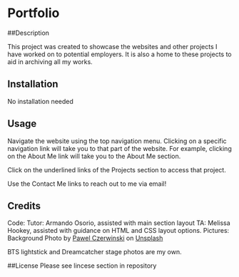 # Portfolio

##Description

This project was created to showcase the websites and other projects I have worked on to potential employers. 
It is also a home to these projects to aid in archiving all my works.

## Installation
No installation needed

## Usage
Navigate the website using the top navigation menu. Clicking on a specific navigation link will take you to that part of the website.
For example, clicking on the About Me link will take you to the About Me section.

Click on the underlined links of the Projects section to access that project.

Use the Contact Me links to reach out to me via email!

## Credits
Code:
Tutor: Armando Osorio, assisted with main section layout
TA: Melissa Hookey, assisted with guidance on HTML and CSS layout options.
Pictures:
Background Photo by <a href="https://unsplash.com/@pawel_czerwinski?utm_source=unsplash&utm_medium=referral&utm_content=creditCopyText">Pawel Czerwinski</a> on <a href="https://unsplash.com/backgrounds/colors/gradient?utm_source=unsplash&utm_medium=referral&utm_content=creditCopyText">Unsplash</a>

BTS lightstick and Dreamcatcher stage photos are my own.
  

##License
Please see lincese section in repository